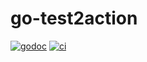# go-test2action

[![godoc](https://godoc.org/github.com/WillAbides/go-test2action?status.svg)](https://godoc.org/github.com/WillAbides/go-test2action)
[![ci](https://github.com/WillAbides/go-test2action/workflows/ci/badge.svg?branch=master&event=push)](https://github.com/WillAbides/go-test2action/actions?query=workflow%3Aci+branch%3Amaster+event%3Apush)
